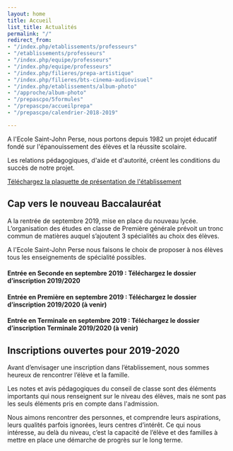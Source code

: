 ```yaml
---
layout: home
title: Accueil
list_title: Actualités
permalink: "/"
redirect_from:
- "/index.php/etablissements/professeurs"
- "/etablissements/professeurs"
- "/index.php/equipe/professeurs"
- "/index.php/equipe/professeurs"
- "/index.php/filieres/prepa-artistique"
- "/index.php/filieres/bts-cinema-audiovisuel"
- "/index.php/etablissements/album-photo"
- "/approche/album-photo"
- "/prepascpo/5formules"
- "/prepascpo/accueilprepa"
- "/prepascpo/calendrier-2018-2019"

---
```

A l'Ecole Saint-John Perse, nous portons depuis 1982 un projet éducatif fondé sur l'épanouissement des élèves et la réussite scolaire.

Les relations pédagogiques, d'aide et d'autorité, créent les conditions du succès de notre projet.

[Téléchargez la plaquette de présentation de l'établissement](https://app.forestry.io/sites/orudlbiyqx5vlg/body-media//images/plaquette_2018_2019.pdf)

## Cap vers le nouveau Baccalauréat

A la rentrée de septembre 2019, mise en place du nouveau lycée. L’organisation des études en classe de Première générale prévoit un tronc commun de matières auquel s’ajoutent 3 spécialités au choix des élèves.

A l'Ecole Saint-John Perse nous faisons le choix de proposer à nos élèves tous les enseignements de spécialité possibles.

#### **Entrée en Seconde en septembre 2019 :** Téléchargez le dossier d’inscription 2019/2020

#### **Entrée en Première en septembre 2019 :** Téléchargez le dossier d’inscription 2019/2020 (à venir)

#### **Entrée en Terminale en septembre 2019 :** Téléchargez le dossier d’inscription Terminale 2019/2020 (à venir)

## Inscriptions ouvertes pour 2019-2020

Avant d’envisager une inscription dans l’établissement, nous sommes heureux de rencontrer l’élève et la famille.

Les notes et avis pédagogiques du conseil de classe sont des éléments importants qui nous renseignent sur le niveau des élèves, mais ne sont pas les seuls éléments pris en compte dans l'admission.

Nous aimons rencontrer des personnes, et comprendre leurs aspirations, leurs qualités parfois ignorées, leurs centres d’intérêt. Ce qui nous intéresse, au delà du niveau, c’est la capacité de l’élève et des familles à mettre en place une démarche de progrès sur le long terme.
